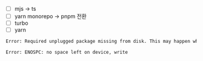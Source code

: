 - [ ] mjs -> ts
- [ ] yarn monorepo -> pnpm 전환
- [ ] turbo
- [ ] yarn
```sh 
Error: Required unplugged package missing from disk. This may happen when switching branches without running installs (unplugged packages must be fully materialized on disk to work).
```
```sh 
Error: ENOSPC: no space left on device, write
```
